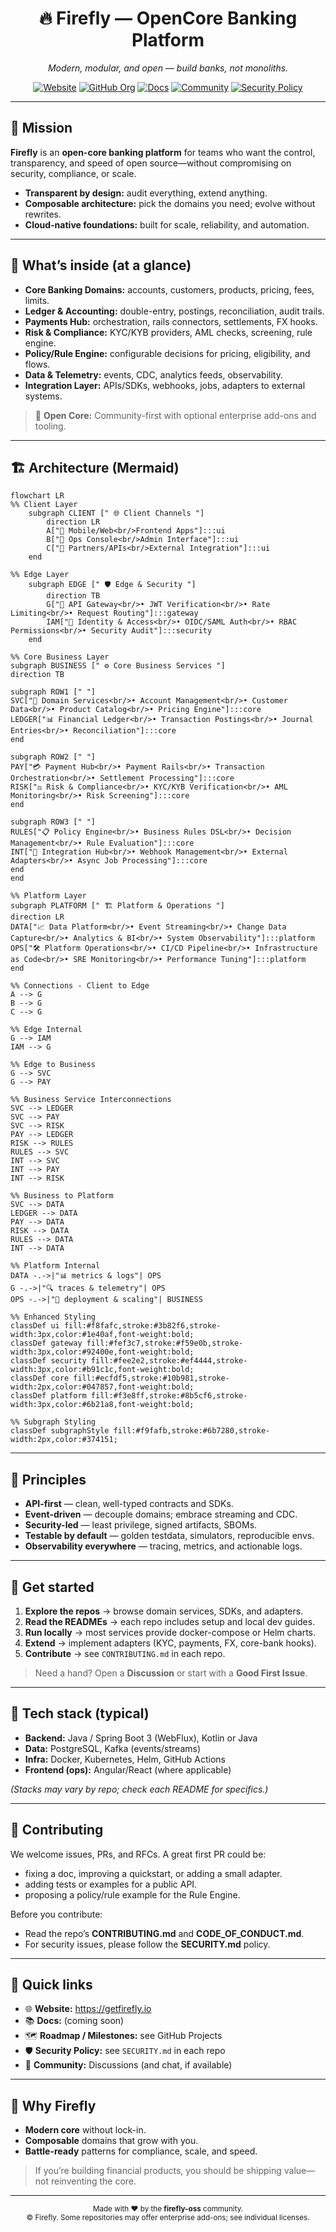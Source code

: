 <h1 align="center">🔥 Firefly — OpenCore Banking Platform</h1>

<p align="center">
  <i>Modern, modular, and open — build banks, not monoliths.</i>
</p>

<p align="center">
  <a href="https://getfirefly.io"><img alt="Website" src="https://img.shields.io/badge/website-getfirefly.io-informational?logo=firefox-browser"></a>
  <a href="https://github.com/firefly-oss"><img alt="GitHub Org" src="https://img.shields.io/badge/GitHub-firefly--oss-000?logo=github"></a>
  <a href="#"><img alt="Docs" src="https://img.shields.io/badge/docs-coming%20soon-6f42c1?logo=readthedocs"></a>
  <a href="#"><img alt="Community" src="https://img.shields.io/badge/community-join_us-0ea5e9?logo=discord"></a>
  <a href="#"><img alt="Security Policy" src="https://img.shields.io/badge/security-policy-16a34a?logo=security"></a>
</p>

---

## 🌟 Mission

**Firefly** is an **open-core banking platform** for teams who want the control, transparency, and speed of open source—without compromising on security, compliance, or scale.

- **Transparent by design:** audit everything, extend anything.
- **Composable architecture:** pick the domains you need; evolve without rewrites.
- **Cloud-native foundations:** built for scale, reliability, and automation.

---

## 🧭 What’s inside (at a glance)

- **Core Banking Domains:** accounts, customers, products, pricing, fees, limits.
- **Ledger & Accounting:** double-entry, postings, reconciliation, audit trails.
- **Payments Hub:** orchestration, rails connectors, settlements, FX hooks.
- **Risk & Compliance:** KYC/KYB providers, AML checks, screening, rule engine.
- **Policy/Rule Engine:** configurable decisions for pricing, eligibility, and flows.
- **Data & Telemetry:** events, CDC, analytics feeds, observability.
- **Integration Layer:** APIs/SDKs, webhooks, jobs, adapters to external systems.

> 🧩 **Open Core:** Community-first with optional enterprise add-ons and tooling.

---

## 🏗️ Architecture (Mermaid)

```mermaid
flowchart LR
%% Client Layer
    subgraph CLIENT [" 🌐 Client Channels "]
        direction LR
        A["📱 Mobile/Web<br/>Frontend Apps"]:::ui
        B["🔧 Ops Console<br/>Admin Interface"]:::ui
        C["🔗 Partners/APIs<br/>External Integration"]:::ui
    end

%% Edge Layer
    subgraph EDGE [" 🛡️ Edge & Security "]
        direction TB
        G["🚪 API Gateway<br/>• JWT Verification<br/>• Rate Limiting<br/>• Request Routing"]:::gateway
        IAM["🔐 Identity & Access<br/>• OIDC/SAML Auth<br/>• RBAC Permissions<br/>• Security Audit"]:::security
    end

%% Core Business Layer
subgraph BUSINESS [" ⚙️ Core Business Services "]
direction TB

subgraph ROW1 [" "]
SVC["🏢 Domain Services<br/>• Account Management<br/>• Customer Data<br/>• Product Catalog<br/>• Pricing Engine"]:::core
LEDGER["📊 Financial Ledger<br/>• Transaction Postings<br/>• Journal Entries<br/>• Reconciliation"]:::core
end

subgraph ROW2 [" "]
PAY["💳 Payment Hub<br/>• Payment Rails<br/>• Transaction Orchestration<br/>• Settlement Processing"]:::core
RISK["⚖️ Risk & Compliance<br/>• KYC/KYB Verification<br/>• AML Monitoring<br/>• Risk Screening"]:::core
end

subgraph ROW3 [" "]
RULES["📋 Policy Engine<br/>• Business Rules DSL<br/>• Decision Management<br/>• Rule Evaluation"]:::core
INT["🔄 Integration Hub<br/>• Webhook Management<br/>• External Adapters<br/>• Async Job Processing"]:::core
end
end

%% Platform Layer
subgraph PLATFORM [" 🏗️ Platform & Operations "]
direction LR
DATA["📈 Data Platform<br/>• Event Streaming<br/>• Change Data Capture<br/>• Analytics & BI<br/>• System Observability"]:::platform
OPS["🛠️ Platform Operations<br/>• CI/CD Pipeline<br/>• Infrastructure as Code<br/>• SRE Monitoring<br/>• Performance Tuning"]:::platform
end

%% Connections - Client to Edge
A --> G
B --> G
C --> G

%% Edge Internal
G --> IAM
IAM --> G

%% Edge to Business
G --> SVC
G --> PAY

%% Business Service Interconnections
SVC --> LEDGER
SVC --> PAY
SVC --> RISK
PAY --> LEDGER
RISK --> RULES
RULES --> SVC
INT --> SVC
INT --> PAY
INT --> RISK

%% Business to Platform
SVC --> DATA
LEDGER --> DATA
PAY --> DATA
RISK --> DATA
RULES --> DATA
INT --> DATA

%% Platform Internal
DATA -.->|"📊 metrics & logs"| OPS
G -.->|"🔍 traces & telemetry"| OPS
OPS -.->|"🔄 deployment & scaling"| BUSINESS

%% Enhanced Styling
classDef ui fill:#f8fafc,stroke:#3b82f6,stroke-width:3px,color:#1e40af,font-weight:bold;
classDef gateway fill:#fef3c7,stroke:#f59e0b,stroke-width:3px,color:#92400e,font-weight:bold;
classDef security fill:#fee2e2,stroke:#ef4444,stroke-width:3px,color:#b91c1c,font-weight:bold;
classDef core fill:#ecfdf5,stroke:#10b981,stroke-width:2px,color:#047857,font-weight:bold;
classDef platform fill:#f3e8ff,stroke:#8b5cf6,stroke-width:3px,color:#6b21a8,font-weight:bold;

%% Subgraph Styling
classDef subgraphStyle fill:#f9fafb,stroke:#6b7280,stroke-width:2px,color:#374151;
```

---

## 🧱 Principles

- **API-first** — clean, well-typed contracts and SDKs.
- **Event-driven** — decouple domains; embrace streaming and CDC.
- **Security-led** — least privilege, signed artifacts, SBOMs.
- **Testable by default** — golden testdata, simulators, reproducible envs.
- **Observability everywhere** — tracing, metrics, and actionable logs.

---

## 🚀 Get started

1. **Explore the repos** → browse domain services, SDKs, and adapters.
2. **Read the READMEs** → each repo includes setup and local dev guides.
3. **Run locally** → most services provide docker-compose or Helm charts.
4. **Extend** → implement adapters (KYC, payments, FX, core-bank hooks).
5. **Contribute** → see `CONTRIBUTING.md` in each repo.

> Need a hand? Open a **Discussion** or start with a **Good First Issue**.

---

## 🧩 Tech stack (typical)

- **Backend:** Java / Spring Boot 3 (WebFlux), Kotlin or Java
- **Data:** PostgreSQL, Kafka (events/streams)
- **Infra:** Docker, Kubernetes, Helm, GitHub Actions
- **Frontend (ops):** Angular/React (where applicable)

*(Stacks may vary by repo; check each README for specifics.)*

---

## 🤝 Contributing

We welcome issues, PRs, and RFCs. A great first PR could be:
- fixing a doc, improving a quickstart, or adding a small adapter.
- adding tests or examples for a public API.
- proposing a policy/rule example for the Rule Engine.

Before you contribute:
- Read the repo’s **CONTRIBUTING.md** and **CODE_OF_CONDUCT.md**.
- For security issues, please follow the **SECURITY.md** policy.

---

## 📍 Quick links

- 🌐 **Website:** https://getfirefly.io
- 📚 **Docs:** (coming soon)
- 🗺️ **Roadmap / Milestones:** see GitHub Projects
- 🛡️ **Security Policy:** see `SECURITY.md` in each repo
- 💬 **Community:** Discussions (and chat, if available)

---

## 🏁 Why Firefly

- **Modern core** without lock-in.
- **Composable** domains that grow with you.
- **Battle-ready** patterns for compliance, scale, and speed.

> If you’re building financial products, you should be shipping value—not reinventing the core.

---

<p align="center">
  <sub>Made with ❤️ by the <b>firefly-oss</b> community.</sub><br>
  <sub>© Firefly. Some repositories may offer enterprise add-ons; see individual licenses.</sub>
</p>
